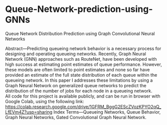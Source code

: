 # Queue-Network-prediction-using-GNNs
Queue Network Distribution Prediction using Graph Convolutional Neural Networks

Abstract—Predicting queueing network behavior is a necessary 
process for designing and operating queueing networks. Recently, 
Graph Neural Network (GNN) approaches such as RouteNet, have 
been developed with high success at estimating point estimates of 
queue performance. However, these models are often limited to 
point estimates and none so far have provided an estimate of the 
full state distribution of each queue within the queueing network. 
In this paper I addresses these limitations by using a Graph Neural 
Network on generalized queue networks to predict the distribution 
of the number of jobs for each node in a queueing network.  
All code for this project is available publicly, and can be run in 
browser with Google Colab, using the following link: 
https://colab.research.google.com/drive/1GFRM_BggG2EScZVozKPYO2qQ_LfEVm4Z?usp=sharing 
Index Terms—Queueing Networks, Queue Behavior, Graph 
Neural Networks, Gated Convolutional Graph Neural Network. 
